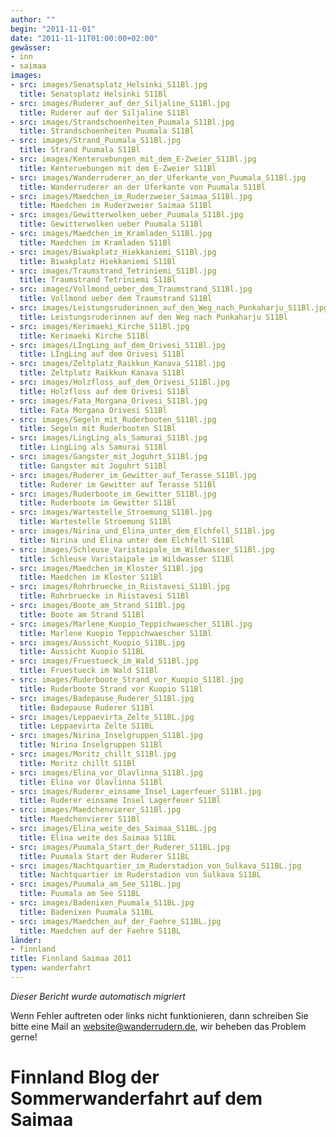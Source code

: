 ```yaml
---
author: ""
begin: "2011-11-01"
date: "2011-11-11T01:00:00+02:00"
gewässer:
- inn
- saimaa
images:
- src: images/Senatsplatz_Helsinki_S11Bl.jpg
  title: Senatsplatz Helsinki S11Bl
- src: images/Ruderer_auf_der_Siljaline_S11Bl.jpg
  title: Ruderer auf der Siljaline S11Bl
- src: images/Strandschoenheiten_Puumala_S11Bl.jpg
  title: Strandschoenheiten Puumala S11Bl
- src: images/Strand_Puumala_S11Bl.jpg
  title: Strand Puumala S11Bl
- src: images/Kenteruebungen_mit_dem_E-Zweier_S11Bl.jpg
  title: Kenteruebungen mit dem E-Zweier S11Bl
- src: images/Wanderruderer_an_der_Uferkante_von_Puumala_S11Bl.jpg
  title: Wanderruderer an der Uferkante von Puumala S11Bl
- src: images/Maedchen_im_Ruderzweier_Saimaa_S11Bl.jpg
  title: Maedchen im Ruderzweier Saimaa S11Bl
- src: images/Gewitterwolken_ueber_Puumala_S11Bl.jpg
  title: Gewitterwolken ueber Puumala S11Bl
- src: images/Maedchen_im_Kramladen_S11Bl.jpg
  title: Maedchen im Kramladen S11Bl
- src: images/Biwakplatz_Hiekkaniemi_S11Bl.jpg
  title: Biwakplatz Hiekkaniemi S11Bl
- src: images/Traumstrand_Tetriniemi_S11Bl.jpg
  title: Traumstrand Tetriniemi S11Bl
- src: images/Vollmond_ueber_dem_Traumstrand_S11Bl.jpg
  title: Vollmond ueber dem Traumstrand S11Bl
- src: images/Leistungsruderinnen_auf_den_Weg_nach_Punkaharju_S11Bl.jpg
  title: Leistungsruderinnen auf den Weg nach Punkaharju S11Bl
- src: images/Kerimaeki_Kirche_S11Bl.jpg
  title: Kerimaeki Kirche S11Bl
- src: images/LIngLing_auf_dem_Orivesi_S11Bl.jpg
  title: LIngLing auf dem Orivesi S11Bl
- src: images/Zeltplatz_Raikkun_Kanava_S11Bl.jpg
  title: Zeltplatz Raikkun Kanava S11Bl
- src: images/Holzfloss_auf_dem_Orivesi_S11Bl.jpg
  title: Holzfloss auf dem Orivesi S11Bl
- src: images/Fata_Morgana_Orivesi_S11Bl.jpg
  title: Fata Morgana Orivesi S11Bl
- src: images/Segeln_mit_Ruderbooten_S11Bl.jpg
  title: Segeln mit Ruderbooten S11Bl
- src: images/LingLing_als_Samurai_S11Bl.jpg
  title: LingLing als Samurai S11Bl
- src: images/Gangster_mit_Joguhrt_S11Bl.jpg
  title: Gangster mit Joguhrt S11Bl
- src: images/Ruderer_im_Gewitter_auf_Terasse_S11Bl.jpg
  title: Ruderer im Gewitter auf Terasse S11Bl
- src: images/Ruderboote_im_Gewitter_S11Bl.jpg
  title: Ruderboote im Gewitter S11Bl
- src: images/Wartestelle_Stroemung_S11Bl.jpg
  title: Wartestelle Stroemung S11Bl
- src: images/Nirina_und_Elina_unter_dem_Elchfell_S11Bl.jpg
  title: Nirina und Elina unter dem Elchfell S11Bl
- src: images/Schleuse_Varistaipale_im_Wildwasser_S11Bl.jpg
  title: Schleuse Varistaipale im Wildwasser S11Bl
- src: images/Maedchen_im_Kloster_S11Bl.jpg
  title: Maedchen im Kloster S11Bl
- src: images/Rohrbruecke_in_Riistavesi_S11Bl.jpg
  title: Rohrbruecke in Riistavesi S11Bl
- src: images/Boote_am_Strand_S11Bl.jpg
  title: Boote am Strand S11Bl
- src: images/Marlene_Kuopio_Teppichwaescher_S11Bl.jpg
  title: Marlene Kuopio Teppichwaescher S11Bl
- src: images/Aussicht_Kuopio_S11BL.jpg
  title: Aussicht Kuopio S11BL
- src: images/Fruestueck_im_Wald_S11Bl.jpg
  title: Fruestueck im Wald S11Bl
- src: images/Ruderboote_Strand_vor_Kuopio_S11Bl.jpg
  title: Ruderboote Strand vor Kuopio S11Bl
- src: images/Badepause_Ruderer_S11Bl.jpg
  title: Badepause Ruderer S11Bl
- src: images/Leppaevirta_Zelte_S11BL.jpg
  title: Leppaevirta Zelte S11BL
- src: images/Nirina_Inselgruppen_S11Bl.jpg
  title: Nirina Inselgruppen S11Bl
- src: images/Moritz_chillt_S11Bl.jpg
  title: Moritz chillt S11Bl
- src: images/Elina_vor_Olavlinna_S11Bl.jpg
  title: Elina vor Olavlinna S11Bl
- src: images/Ruderer_einsame_Insel_Lagerfeuer_S11Bl.jpg
  title: Ruderer einsame Insel Lagerfeuer S11Bl
- src: images/Maedchenvierer_S11Bl.jpg
  title: Maedchenvierer S11Bl
- src: images/Elina_weite_des_Saimaa_S11BL.jpg
  title: Elina weite des Saimaa S11BL
- src: images/Puumala_Start_der_Ruderer_S11BL.jpg
  title: Puumala Start der Ruderer S11BL
- src: images/Nachtquartier_im_Ruderstadion_von_Sulkava_S11BL.jpg
  title: Nachtquartier im Ruderstadion von Sulkava S11BL
- src: images/Puumala_am_See_S11BL.jpg
  title: Puumala am See S11BL
- src: images/Badenixen_Puumala_S11BL.jpg
  title: Badenixen Puumala S11BL
- src: images/Maedchen_auf_der_Faehre_S11BL.jpg
  title: Maedchen auf der Faehre S11BL
länder:
- finnland
title: Finnland Saimaa 2011
typen: wanderfahrt
---
```



*Dieser Bericht wurde automatisch migriert*

Wenn Fehler auftreten oder links nicht funktionieren, dann schreiben Sie bitte eine Mail an website@wanderrudern.de, wir beheben das Problem gerne!



# Finnland Blog der Sommerwanderfahrt auf dem Saimaa


